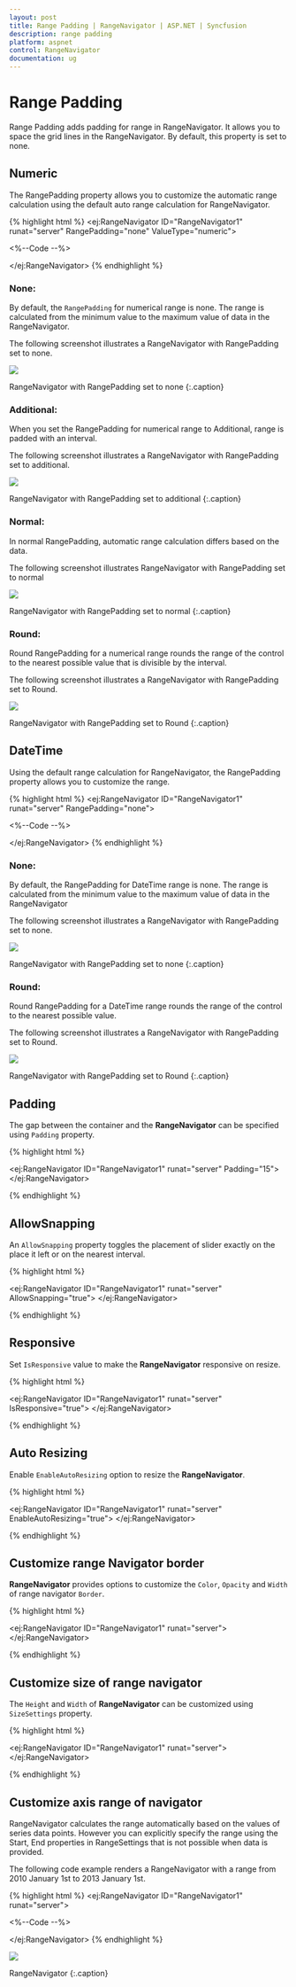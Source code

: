 ```yaml
---
layout: post
title: Range Padding | RangeNavigator | ASP.NET | Syncfusion
description: range padding
platform: aspnet
control: RangeNavigator
documentation: ug
---
```


# Range Padding

Range Padding adds padding for range in RangeNavigator. It allows you to space the grid lines in the RangeNavigator.  By 
default, this property is set to none.

## Numeric

The RangePadding property allows you to customize the automatic range calculation using the default auto range calculation for 
RangeNavigator. 

{% highlight html %}
<ej:RangeNavigator ID="RangeNavigator1" runat="server" RangePadding="none" ValueType="numeric">         

<%--Code --%>

</ej:RangeNavigator>
{% endhighlight %}

### None:

By default, the `RangePadding` for numerical range is none. The range is calculated from the minimum value to the maximum value of data in the RangeNavigator.

The following screenshot illustrates a RangeNavigator with RangePadding set to none.

![](Range-Padding_images/Range-Padding_img1.png)

RangeNavigator with RangePadding set to none
{:.caption}

### Additional:

When you set the RangePadding for numerical range to Additional, range is padded with an interval.

The following screenshot illustrates a RangeNavigator with RangePadding set to additional.

![](Range-Padding_images/Range-Padding_img2.png)

RangeNavigator with RangePadding set to additional
{:.caption}

### Normal:

In normal RangePadding, automatic range calculation differs based on the data. 

The following screenshot illustrates RangeNavigator with RangePadding set to normal

![](Range-Padding_images/Range-Padding_img3.png) 

RangeNavigator with RangePadding set to normal
{:.caption}

### Round:

Round RangePadding for a numerical range rounds the range of the control to the nearest possible value that is divisible by the interval.

The following screenshot illustrates a RangeNavigator with RangePadding set to Round.

![](Range-Padding_images/Range-Padding_img4.png) 

RangeNavigator with RangePadding set to Round
{:.caption}

## DateTime

Using the default range calculation for RangeNavigator, the RangePadding property allows you to customize the range. 

{% highlight html %}
<ej:RangeNavigator ID="RangeNavigator1" runat="server" RangePadding="none">         

<%--Code --%>

</ej:RangeNavigator>
{% endhighlight %}

### None:

By default, the RangePadding for DateTime range is none. The range is calculated from the minimum value to the maximum value of data in the RangeNavigator

The following screenshot illustrates a RangeNavigator with RangePadding set to none.

![](Range-Padding_images/Range-Padding_img5.png)

RangeNavigator with RangePadding set to none
{:.caption}

### Round:

Round RangePadding for a DateTime range rounds the range of the control to the nearest possible value.

The following screenshot illustrates a RangeNavigator with RangePadding set to Round.

![](Range-Padding_images/Range-Padding_img6.png) 

RangeNavigator with RangePadding set to Round
{:.caption}

## Padding

The gap between the container and the **RangeNavigator** can be specified using `Padding` property.

{% highlight html %}

<ej:RangeNavigator ID="RangeNavigator1" runat="server" Padding="15"> 
</ej:RangeNavigator>

{% endhighlight %}

## AllowSnapping

An `AllowSnapping` property toggles the placement of slider exactly on the place it left or on the nearest interval.

{% highlight html %}

<ej:RangeNavigator ID="RangeNavigator1" runat="server" AllowSnapping="true"> 
</ej:RangeNavigator>

{% endhighlight %}

## Responsive

Set `IsResponsive` value to make the **RangeNavigator** responsive on resize.

{% highlight html %}

<ej:RangeNavigator ID="RangeNavigator1" runat="server" IsResponsive="true"> 
</ej:RangeNavigator>

{% endhighlight %}

## Auto Resizing

Enable `EnableAutoResizing` option to resize the **RangeNavigator**.

{% highlight html %}

<ej:RangeNavigator ID="RangeNavigator1" runat="server" EnableAutoResizing="true"> 
</ej:RangeNavigator>

{% endhighlight %}

## Customize range Navigator border

**RangeNavigator** provides options to customize the `Color`, `Opacity` and `Width` of range navigator `Border`.

{% highlight html %}

<ej:RangeNavigator ID="RangeNavigator1" runat="server"> 
    <Border Color="Green" Opacity="0.5" Width="2"></Border>
</ej:RangeNavigator>

{% endhighlight %}

## Customize size of range navigator

The `Height` and `Width` of **RangeNavigator** can be customized using `SizeSettings` property.

{% highlight html %}

<ej:RangeNavigator ID="RangeNavigator1" runat="server"> 
    <Size Height="130" Width="900"></Size>
</ej:RangeNavigator>

{% endhighlight %}

## Customize axis range of navigator

RangeNavigator calculates the range automatically based on the values of series data points. However you can explicitly specify the range using the Start, End properties in RangeSettings that is not possible when data is provided.

The following code example renders a RangeNavigator with a range from 2010 January 1st to 2013 January 1st. 

{% highlight html %}
<ej:RangeNavigator ID="RangeNavigator1" runat="server">         

<RangeSettings Start="2010/1/1" End="2012/13/1" />

<%--Code --%>

</ej:RangeNavigator>
{% endhighlight %}

![](Range-Padding_images/Range-Padding_img7.png)

RangeNavigator
{:.caption}